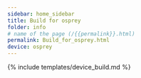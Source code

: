 ```yaml
---
sidebar: home_sidebar
title: Build for osprey
folder: info
# name of the page (/{{permalink}}.html)
permalink: Build_for_osprey.html
device: osprey
---
```

{% include templates/device_build.md %}
